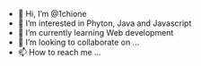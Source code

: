 - 👋 Hi, I’m @1chione
- 👀 I’m interested in Phyton, Java and Javascript
- 🌱 I’m currently learning Web development
- 💞️ I’m looking to collaborate on ...
- 📫 How to reach me ...

<!---
1chione/1chione is a ✨ special ✨ repository because its `README.md` (this file) appears on your GitHub profile.
You can click the Preview link to take a look at your changes.
--->
